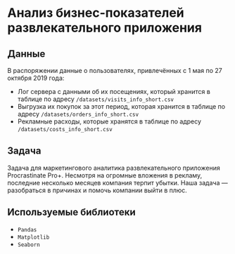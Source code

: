# Анализ бизнес-показателей развлекательного приложения

## Данные

В распоряжении данные о пользователях, привлечённых с 1 мая по 27 октября 2019 года:
- Лог сервера с данными об их посещениях, который хранится в таблице по адресу `/datasets/visits_info_short.csv`
- Выгрузка их покупок за этот период, которая хранится в таблице по адресу `/datasets/orders_info_short.csv`
- Рекламные расходы, которые хранятся в таблице по адресу `/datasets/costs_info_short.csv`

## Задача

Задача для маркетингового аналитика развлекательного приложения Procrastinate Pro+. Несмотря на огромные вложения в рекламу, последние несколько месяцев компания терпит убытки. Наша задача — разобраться в причинах и помочь компании выйти в плюс.

## Используемые библиотеки

- `Pandas`
- `Matplotlib`
- `Seaborn`

